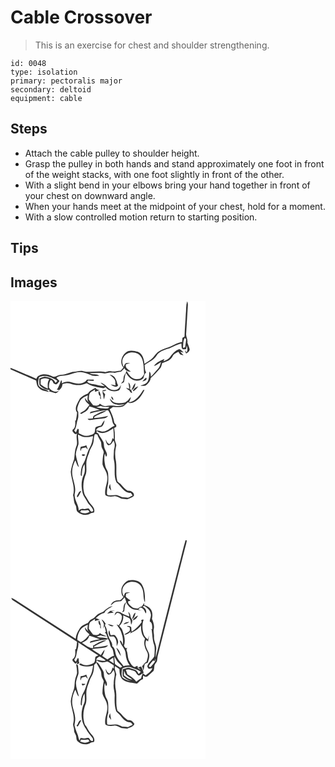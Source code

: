 # Cable Crossover
> This is an exercise for chest and shoulder strengthening.

``` 
id: 0048 
type: isolation 
primary: pectoralis major 
secondary: deltoid 
equipment: cable 
``` 

## Steps

 - Attach the cable pulley to shoulder height.
 - Grasp the pulley in both hands and stand approximately one foot in front of the weight stacks, with one foot slightly in front of the other.
 - With a slight bend in your elbows bring your hand together in front of your chest on downward angle.
 - When your hands meet at the midpoint of your chest, hold for a moment.
 - With a slow controlled motion return to starting position.

## Tips


## Images

<svg width="312" height="275pt" viewBox="0 0 234 275" xmlns="http://www.w3.org/2000/svg"><g fill="#FFF"><path d="M0 0h234v275H0V81.97c10.23 4.54 20.47 9.04 30.76 13.44.55 3.02.88 6.38 3.14 8.7 2.95 3.59 7.94 4.05 12.17 5.05-1.69-3.17-5.74-2.81-8.45-4.57-1.53-1.1-3.69-1.96-4.12-3.99-.55-3.07.05-6.19.7-9.19 5.77-2.63 12.19-1.25 17.48 1.82 1.56.79 3.32 1.37 4.52 2.7-.77.77-1.5 1.6-2.23 2.41-1.98-5.38-7.96-6.68-12.97-7.5-2.21.45-4.3 1.33-6.41 2.1 0 2.69-.24 5.41.26 8.06 3.16 3.32 7.44 5.62 12.1 5.68l-.63 1.94c2.6.54 5.09 1.49 7.7 1.94 2.29-.2 3.43-2.36 4.76-3.92 2.15-1.75 3.38-4.19 3.61-6.96 3.3-1.07 6.81-1.65 10.13-.28 6.14 2.24 13.02 2.08 18.93-.77 5.89 3.97 13.19 4.71 19.99 6.05.68-.3 2.05-.9 2.73-1.2 3.53 4.44 9.5 5.83 14.81 4.1 3.2-.61 2.92-4.6 3.72-7.05-.59.97-1.15 1.95-1.68 2.95-3.5 5.27-11.33 3.82-15.03-.44-2.2-2.46-5.03-4.25-8.21-5.13 1.7 1.52 3.55 2.88 5.32 4.32-4.8.19-9.28-1.75-13.97-2.4-2.34-.52-4.87-.89-6.7-2.59-.65-1.27 1.35-2.08 2.28-1.59 1.75.05 3.49.16 5.24.25-.02-.38-.04-1.14-.06-1.52-2.7-.13-5.4-.25-8.1 0-.38.47-1.14 1.4-1.53 1.86-4.63 4.23-11.88 3.18-17.38 1.28-3.75-1.46-7.77-.6-11.2 1.25-.04-.9-.13-2.69-.18-3.59-.25.13-.76.38-1.01.51-1.12 3.77-2.76 7.39-4.8 10.75.73.1 2.21.28 2.95.37-3.98 4.26-9.6.86-12.45-2.81-.18-3.1.29-6.44 1.88-9.13 2.23-.07 2.78 2.36 3.69 3.91 1.2.49 2.56 1.89 3.88.89 1.28-1.06 2.21-2.46 3.24-3.74-1.25-1.24-2.53-2.46-3.83-3.64 4.64-3.82 10.96-1.86 16.19-4.07 5.27-1.85 11.03-3.96 16.62-2.27 3.62.68 6.84 2.54 10.31 3.66 2.75.56 5.6.26 8.39.2-3.32-2.86-8.08-.81-11.66-3.15 6.06-.05 12.18-1.06 18.16.41 3.92-1.11 7.96-1.69 12.02-.88 2.52-.66 5.1-1.1 7.69-1.36 1.35-1.43 2.7-2.86 4.06-4.29 1.17 3.22 4.48 4 7.51 4.34-2.45-2.68-7.36-4.43-5.75-8.93 1.73-.45 3.46-.89 5.16-1.45-1.75.03-3.57-.32-5.29.13-1.64.89-1.89 3.06-2.85 4.47-1.34-3.65-2.36-7.96-.06-11.48 4.16-8.07 17.81-7.92 21.64.34 3.04 6.12 2.58 13.26 3.19 19.9-1.71 2.76-3.76 5.83-7.44 5.71-6.63 1.29-10.83-4.86-13.72-9.79-.62 2.26-2.11 4.09-3.14 6.15-.51 1.88-.51 3.85-.66 5.78-1.02 1.2-2.03 2.42-2.99 3.68 1.29-.68 2.73-1.19 3.8-2.23.84-3.64.79-7.48 2.42-10.93 2.48 4.28 6.21 8.65 11.46 9.16 3.33.62 6.95-.38 9.36-2.79.85-2.38 1.02-5.19 3.32-6.73-1.76-2.65-1.44-6.02-1.9-9.07 4.94-3.6 11.2-5.8 14.48-11.27 2.8-4.72 8.32-6.45 13.2-8.1 5.71-1.65 10.65-5.22 16.51-6.45.22 2.02-.05 4.18.74 6.09 1.17 1.66 3.28.56 4.92.59.24-1.41.55-2.81.75-4.23.91 2.72 1.35 5.62-.13 8.25-.73-.93-1.47-1.85-2.2-2.77.48 1.38.99 2.75 1.49 4.13 2.02-1.07 4.09-2.47 4.42-4.94-.68-2.82-1.86-5.49-2.82-8.22.79-3.8-2-7.06-1.44-10.82.63-11.35 1.38-22.7 2.05-34.04.18-1.61-.3-3.16-.88-4.63-1.66 5.01-.98 10.39-1.64 15.56-.41 8.92-1.26 17.81-1.51 26.74-.84.51-1.67 1.02-2.51 1.53-.13 1.62-.27 3.24-.4 4.85-3.3.77-6.58 1.69-9.55 3.34-5.96 3.44-13.07 4.35-18.71 8.4-3.79 2.48-5.56 6.97-9.27 9.52-2.49 1.78-5.15 3.29-7.63 5.08-.6-5.43-2.16-12.16-7.83-14.38-3.79-1.2-7.98-1.98-11.89-.87-7.06 3.24-11.01 13.48-5.5 19.77-1.12 1.21-2.25 2.41-3.37 3.61-3.69.25-7.33 1.5-11.05.86-2.47-.45-4.91.17-7.24.92-8.82-2.33-17.95 1.16-26.75-1.21-3.73-1.09-7.4.65-11.11.89-5.2.39-9.68 3.73-15 3.47-3.98-.18-7.4 3.94-11.3 1.73-4.75-2.12-10.33-3.28-15.19-.82-1.94.49-2.78 2.31-3.52 3.97C20.63 89.09 10.55 84.1 0 80.24V0m191.73 66.88c-1.86 2.86-5.28 4.14-8.24 5.54.3-.72.9-2.17 1.21-2.9-4.69 1.93-9.77 4.05-12.59 8.52 3.2-.81 5.67-3.1 8.45-4.73-.63 2.78-1.35 5.73-3.43 7.83-3.04 3.05-5.54 6.59-8.6 9.63-.45-2.08.01-4.65-1.86-6.1-.43 4.18-.07 8.79-2.4 12.49-1.88 2.79-5.3 3.36-8.25 4.38 1.89.44 3.84.24 5.76.12 3.16-2.35 5.97-5.21 6.52-9.29 4.4-3.62 8.1-7.96 11.86-12.22.98-1.77 1.27-3.84 1.9-5.75 4.85-1.37 10.51-3.44 12.64-8.4 1.26-2.76 4.36-3.8 6.84-5.12.62 1.01 1.23 2.04 1.81 3.07 1.36.54 2.73 1.11 4.24 1.04-1.16-1.49-2.62-2.71-3.91-4.07.98.21 2.96.64 3.94.85-1.58-1.48-2.94-3.69-5.2-4.09-4.55 1.58-8.09 5.25-10.69 9.2m-72.88 21.68c3.46 2.43 8.09 5.95 6.87 10.72.15.65.3 1.3.43 1.95-1.95-.47-3.91-.88-5.89-1.16 2.45 1.81 6.82 4.73 8.91.97-1.68-2.16-1.34-5.15-2.91-7.37-1.27-2.97-4.14-5.07-7.41-5.11m39.29 8.07c2.06-.7 6.72-1.68 4.66-4.77-1.83 1.29-3.19 3.1-4.66 4.77m-16.7 1.15c.42 2.55.9 5.09 1.22 7.65-1.33-.5-2.67-.96-4.03-1.38.99 1.44 2.52 2.3 3.94 3.24.78 1.44 1.57 3 3.38 3.24-.32-1.19-.64-2.37-.96-3.54-.43-.3-1.27-.9-1.69-1.21 1.07-2.8.37-5.97-1.86-8m3.69 9c3.58-.98 4.36-5.04 4.86-8.17-2.77 1.85-3.22 5.51-4.86 8.17m1.64 1.5c3.01-.62 4.64-3.6 6.61-5.69-3.09.45-5.62 2.77-6.61 5.69m-53.78 2.76c-3.63 1.36-7.06 3.2-9.78 6.02-2.17 5.05-7.43 11.33-3.32 16.65-.18 3.34-.86 6.62-1.45 9.9l-.79-.36c.15 3.96.66 9.01-3.27 11.4l.08 1.85c1.56 1.39 3.05 4.81 5.48 2.23-1.97 5.29 1.48 10.99-1.14 16.1-1.93 4.8-1.63 10.04-2.46 15.05-1.82 4.88-3.46 9.91-4 15.12.53 9.41 5.62 18.57 2.71 28.07 1.32 3.96.6 8.41 3 12.01 1.45 2.33.42 5.47 2.16 7.66 3.85 3.88 10.44 5.25 15.27 2.45 1.37-.96 3.09-.93 4.66-1.22 1.96-4.54-2.07-8.21-4.79-11.31-2.3-3.06-3.83-6.64-6.08-9.75-3.1-8.16-2.11-17.56 1.28-25.47 1.48-5.74-.54-11.83 1.12-17.56.63-3.05 2.08-5.84 2.95-8.82.92-3.95 4.02-6.97 4.75-11 1.08-3.36.16-7.17 2.04-10.29.92.12 1.84.26 2.76.4.91 3.31 3.16 6 4.45 9.14.61 2.5.06 5.27 1.37 7.59.8 1.9 2.52 3.76 1.65 5.96-1 4.26-1.22 8.66-1.24 13.03 1.16 4.62 4.8 8.23 5.38 13.06 1.99 8.14-3.63 15.75-1.93 23.94 3.04 2.12 6.73 2.08 10.25 1.49 3.35-.67 6.03 1.82 9.02 2.81 2.32.12 4.63.39 6.93.72 2.69-1.1 5.78-1.82 7.89-3.92 1.32-3.73-3.57-6.9-7.01-6.21-3.22-1.95-5.86-4.62-8.18-7.55-1.43-1.88-4.57-2.52-4.75-5.18-1.86-7.3-.32-14.9-1.38-22.28-1.4-6.12-1.39-12.63.19-18.71.75-2.83-1.71-5.26-1.57-8.05.17-4.57-.08-9.13-.83-13.64.85-.46 1.7-.91 2.55-1.37-.03-.62-.08-1.87-.11-2.49-.86-.96-2.14-1.75-2.4-3.09-.83-5.45-3.18-10.51-5.47-15.47 1.34-.95 2.68-1.89 4.03-2.83 4.17.22 8.58.82 12.54-.86 2.04-1.37 3.62-3.31 5.51-4.87 1.57 1.66 3.92 1.08 5.85.56 6.76-2.69 11.02-9.11 13.9-15.49-.4.12-1.21.37-1.62.49-4 6.27-9.05 13.81-17.07 14.67.98-2.06 2.11-4.1 2.31-6.41-2.28 2.39-4.02 5.72-7.46 6.58-4.14 1-8.64 1.31-12.74-.04-2.06-1.09-3.3-3.16-4.86-4.8.43 3.98 3.96 6.7 7.71 7.27 3.26.99 6.59-.1 9.88-.19-6.71 4.22-14.72-.01-21.96 1.94-3.03.95-5.5-1.23-7.84-2.77-1.56 3.27-5.14 2.44-8.04 1.87-1.86-2.22-3.38-4.7-5.09-7.02.26-2.77-.13-5.93 1.85-8.18 1.66-1.53 3.8-2.42 5.61-3.75-.07.66-.23 1.99-.31 2.66 2.06-.34 4.04-1.01 5.82-2.1-2.02.03-4-.61-4.98-2.48-3.39 1.76-7.2 3.21-9.03 6.84m17.49-3.88c.01 1.94 0 3.91.8 5.72.09 1.77.33 3.54.96 5.21.5-2.05.89-4.11 1.35-6.16-.98-1.19-1.94-2.41-2.92-3.6 1.55-.27 3.51-.01 4.36-1.65-1.52.12-3.04.3-4.55.48m-2.83 6.83c.09 1.37-.61 3.11.9 3.96-.16-3.44-.27-7.28-2.58-10.05-.71 2.17-.39 4.77 1.68 6.09m13.36.62c-.31 1.52.88 3.85 2.47 4.12.1-1.52-1.07-3.57-2.47-4.12z"/><path d="M207 56.3c.47-3.97-.14-8.64 2.26-12.01.39.44 1.16 1.33 1.55 1.77-.39 3.14-.76 6.29-1.27 9.42-.64.2-1.91.62-2.54.82zM36.19 94.24c3.32-1.67 6.93-1.83 10.29-.17-2.52 3.2-1.7 7.38-1.72 11.15-3.13-1.27-5.99-3.1-8.61-5.21.03-1.93.04-3.85.04-5.77zM86.48 116.59c1.87-1.48 4.12-2.35 6.28-3.3-.1 2.91-1.43 6.15 1.52 8.47-2.14-1.4-3.59-3.38-4.94-5.45-.28 3.88 2.99 6.04 5.49 8.37-1.83 1.9-3.25 4.15-5.07 6.05-1.99 1.53-4.36 2.47-6.33 4.04.36.18 1.07.54 1.42.72 3.9-2.18 8.7-3.99 9.59-8.98 4.49.62 8.46 2.97 12.82 4.11-3.84.48-7.59 1.45-11.29 2.53l-.76 1.81c7.13-1.93 14.34-3.92 21.79-3.9 3.19 4.08 4.57 9.52 5.58 14.58.38 1.54 1.5 2.72 2.38 3.99-4.66 1.77-7.93 6.23-13.04 6.96-3.13.57-5.97-1.72-9.11-1.04.4-3.57 4.3-3.87 6.94-4.92 1.84-2.11 2.93-4.82 3.1-7.61-1.62 1.94-2.96 4.1-4.12 6.35-2.23.47-4.46 1.04-6.5 2.08-1.24 2.14-.33 5.03-1.76 7.1-2.59 2.26-6.15 2.87-9.45 3.34-3.28-.07-6.11-1.88-9.04-3.13-.48-1.57 1.05-5.4-1.46-5.3-.78 1.37-1.35 2.83-2 4.26l-2.09-2.21c3.11-3.95 2.51-9.15 4.32-13.61 1.09-2.88.51-6.01.56-9-1.74-1.37-1.22-3.86-.81-5.72 1.29-3.82 2.52-8.13 5.98-10.59m13.93 20.92c-1.42.54-1.14 2.35-1.74 3.49a152 152 0 0 0-6.07.43c.99 2.2 3.69 1.2 5.53 1.08 4.96-.93 10.05-.82 15-1.8 1.79-.19 2.88-1.76 4.1-2.87-5.41 1.55-10.99 2.12-16.57 2.68-.08-.3-.24-.91-.33-1.21 4.59-3.26 10.35-4.37 14.84-7.64-5.43.27-10.08 3.42-14.76 5.84z"/><path d="M102.85 127.59c1.79-.55 3.6-1.06 5.4-1.57 3.26 1.48 6.93 1.14 10.42 1.17-.4.43-1.2 1.28-1.6 1.7-4.79.48-9.57-.21-14.22-1.3zM103.78 156c6.09 5.34 14.24.72 19.57-3.4.51 4.36.64 8.76.65 13.14-.37-.33-1.12-1.01-1.5-1.35-.84 2.52-1.22 5.53-3.51 7.22-2.85-.2-3.79-3.42-4.81-5.61.08 2.6.81 5.29 2.89 7.02 3.41.44 4.9-3.11 6.61-5.34 2.22 3.52 1.45 7.5.43 11.27.11 4.04-.98 8.12.02 12.12 2.19 8.68-.96 18.31 3.1 26.54 5.57 4.34 8.94 12.91 17.09 12.61.76 1.05 1.52 2.1 2.27 3.17-1.85.81-3.56 1.93-5.48 2.59-2.36-.07-4.69-.49-7.06-.43-1.95-.88-3.88-1.86-5.94-2.45-3.34-.58-6.7.54-10.04.05-1.38-.01-2.16-.68-2.33-2.01-.13-4.15.38-8.29 1.46-12.28.25-4.09.25-8.2-.09-12.28-.31-3.01-2.6-5.29-3.29-8.17-.97-5.07-1.91-10.28-.52-15.38.45 1.33.9 2.65 1.36 3.98 2.89-3.28-.65-6.69-1.72-9.95-1.09-2.41-.52-5.19-1.41-7.65-1.76-3.73-4.56-6.87-6.26-10.63-.57-.34-1.69-1.01-2.25-1.34l.76-1.44m14.33 67.79c.81 1.3 1.62 2.64 2.77 3.69-.6-2.63-1.08-5.28-1.36-7.96-.8 1.3-1.08 2.8-1.41 4.27zM80.98 160.37c2.65 1.04 5.11 2.83 8.04 2.97 3.4.23 6.78-.44 10.09-1.19-.72 4.75-1.42 9.68-4.02 13.84-3.8 6.41-4.34 14.22-8.47 20.44-1.89 3.58-2.22 7.72-2.34 11.69-.06.93.34 1.64 1.19 2.11.56-4.95.34-10.23 3.39-14.49.38 4.35.96 9-1.06 13.07-3.14 6.57-2.96 14.26-1.32 21.21.88 4.11 3.94 7.21 5.66 10.95 1.9 3.96 6.56 6.39 7.23 10.94-2.87 2.53-3.82-1.12-5.39-2.91-1.95-.21-3.84.43-5.73.77-2.37-.95-4.52.08-6.35 1.6-.06-7.51-6.64-13.92-4.55-21.56 1.69-8.9-4.05-17.07-3.34-25.92.19-4.42 1.78-8.63 3.65-12.58 1.68 2.55 1.81 6.14 4.41 8-1.21-5.09-2.97-10.04-3.68-15.24.24-4.24 2.02-8.11 3.18-12.13.28-3.86-.65-7.7-.59-11.57m3.34 14.65c-.62 1.69-.74 3.49-.21 5.22l1.24-3.39c1.66-.48 3.36-.84 5.05-1.22.68.99 1.48 1.87 2.39 2.64-.51-1.74-1.18-3.43-1.83-5.12-2.1 1.01-4.36 1.48-6.64 1.87m1.27 9.44c-.16 2.13 3.81 1.83 4.14-.16-1.29-.05-3.27-1.08-4.14.16m-3.97 46.05c-.57 1.73-2.88 3.48-1.37 5.19 2.07-2.33 3.34-5.18 4.7-7.94-1.54.38-2.79 1.2-3.33 2.75z"/><path d="M84.96 251.13c2.73.37 5.45-.01 8.16-.32.45.55 1.34 1.66 1.79 2.21-3.37 2.46-7.91 2.18-11.39.09l1.44-1.98z"/></g><g fill="#333"><path d="M210.34 15.95c.66-5.17-.02-10.55 1.64-15.56.58 1.47 1.06 3.02.88 4.63-.67 11.34-1.42 22.69-2.05 34.04-.56 3.76 2.23 7.02 1.44 10.82.96 2.73 2.14 5.4 2.82 8.22-.33 2.47-2.4 3.87-4.42 4.94-.5-1.38-1.01-2.75-1.49-4.13.73.92 1.47 1.84 2.2 2.77 1.48-2.63 1.04-5.53.13-8.25-.2 1.42-.51 2.82-.75 4.23-1.64-.03-3.75 1.07-4.92-.59-.79-1.91-.52-4.07-.74-6.09-5.86 1.23-10.8 4.8-16.51 6.45-4.88 1.65-10.4 3.38-13.2 8.1-3.28 5.47-9.54 7.67-14.48 11.27.46 3.05.14 6.42 1.9 9.07-2.3 1.54-2.47 4.35-3.32 6.73-2.41 2.41-6.03 3.41-9.36 2.79-5.25-.51-8.98-4.88-11.46-9.16-1.63 3.45-1.58 7.29-2.42 10.93-1.07 1.04-2.51 1.55-3.8 2.23.96-1.26 1.97-2.48 2.99-3.68.15-1.93.15-3.9.66-5.78 1.03-2.06 2.52-3.89 3.14-6.15 2.89 4.93 7.09 11.08 13.72 9.79 3.68.12 5.73-2.95 7.44-5.71-.61-6.64-.15-13.78-3.19-19.9-3.83-8.26-17.48-8.41-21.64-.34-2.3 3.52-1.28 7.83.06 11.48.96-1.41 1.21-3.58 2.85-4.47 1.72-.45 3.54-.1 5.29-.13-1.7.56-3.43 1-5.16 1.45-1.61 4.5 3.3 6.25 5.75 8.93-3.03-.34-6.34-1.12-7.51-4.34-1.36 1.43-2.71 2.86-4.06 4.29-2.59.26-5.17.7-7.69 1.36-4.06-.81-8.1-.23-12.02.88-5.98-1.47-12.1-.46-18.16-.41 3.58 2.34 8.34.29 11.66 3.15-2.79.06-5.64.36-8.39-.2-3.47-1.12-6.69-2.98-10.31-3.66-5.59-1.69-11.35.42-16.62 2.27-5.23 2.21-11.55.25-16.19 4.07 1.3 1.18 2.58 2.4 3.83 3.64-1.03 1.28-1.96 2.68-3.24 3.74-1.32 1-2.68-.4-3.88-.89-.91-1.55-1.46-3.98-3.69-3.91-1.59 2.69-2.06 6.03-1.88 9.13 2.85 3.67 8.47 7.07 12.45 2.81-.74-.09-2.22-.27-2.95-.37 2.04-3.36 3.68-6.98 4.8-10.75.25-.13.76-.38 1.01-.51.05.9.14 2.69.18 3.59 3.43-1.85 7.45-2.71 11.2-1.25 5.5 1.9 12.75 2.95 17.38-1.28.39-.46 1.15-1.39 1.53-1.86 2.7-.25 5.4-.13 8.1 0 .02.38.04 1.14.06 1.52-1.75-.09-3.49-.2-5.24-.25-.93-.49-2.93.32-2.28 1.59 1.83 1.7 4.36 2.07 6.7 2.59 4.69.65 9.17 2.59 13.97 2.4-1.77-1.44-3.62-2.8-5.32-4.32 3.18.88 6.01 2.67 8.21 5.13 3.7 4.26 11.53 5.71 15.03.44.53-1 1.09-1.98 1.68-2.95-.8 2.45-.52 6.44-3.72 7.05-5.31 1.73-11.28.34-14.81-4.1-.68.3-2.05.9-2.73 1.2-6.8-1.34-14.1-2.08-19.99-6.05-5.91 2.85-12.79 3.01-18.93.77-3.32-1.37-6.83-.79-10.13.28-.23 2.77-1.46 5.21-3.61 6.96-1.33 1.56-2.47 3.72-4.76 3.92-2.61-.45-5.1-1.4-7.7-1.94l.63-1.94c-4.66-.06-8.94-2.36-12.1-5.68-.5-2.65-.26-5.37-.26-8.06 2.11-.77 4.2-1.65 6.41-2.1 5.01.82 10.99 2.12 12.97 7.5.73-.81 1.46-1.64 2.23-2.41-1.2-1.33-2.96-1.91-4.52-2.7-5.29-3.07-11.71-4.45-17.48-1.82-.65 3-1.25 6.12-.7 9.19.43 2.03 2.59 2.89 4.12 3.99 2.71 1.76 6.76 1.4 8.45 4.57-4.23-1-9.22-1.46-12.17-5.05-2.26-2.32-2.59-5.68-3.14-8.7-10.29-4.4-20.53-8.9-30.76-13.44v-1.73c10.55 3.86 20.63 8.85 31.01 13.11.74-1.66 1.58-3.48 3.52-3.97 4.86-2.46 10.44-1.3 15.19.82 3.9 2.21 7.32-1.91 11.3-1.73 5.32.26 9.8-3.08 15-3.47 3.71-.24 7.38-1.98 11.11-.89 8.8 2.37 17.93-1.12 26.75 1.21 2.33-.75 4.77-1.37 7.24-.92 3.72.64 7.36-.61 11.05-.86 1.12-1.2 2.25-2.4 3.37-3.61-5.51-6.29-1.56-16.53 5.5-19.77 3.91-1.11 8.1-.33 11.89.87 5.67 2.22 7.23 8.95 7.83 14.38 2.48-1.79 5.14-3.3 7.63-5.08 3.71-2.55 5.48-7.04 9.27-9.52 5.64-4.05 12.75-4.96 18.71-8.4 2.97-1.65 6.25-2.57 9.55-3.34.13-1.61.27-3.23.4-4.85.84-.51 1.67-1.02 2.51-1.53.25-8.93 1.1-17.82 1.51-26.74M207 56.3c.63-.2 1.9-.62 2.54-.82.51-3.13.88-6.28 1.27-9.42-.39-.44-1.16-1.33-1.55-1.77-2.4 3.37-1.79 8.04-2.26 12.01M36.19 94.24c0 1.92-.01 3.84-.04 5.77 2.62 2.11 5.48 3.94 8.61 5.21.02-3.77-.8-7.95 1.72-11.15-3.36-1.66-6.97-1.5-10.29.17z"/><path d="M191.73 66.88c2.6-3.95 6.14-7.62 10.69-9.2 2.26.4 3.62 2.61 5.2 4.09-.98-.21-2.96-.64-3.94-.85 1.29 1.36 2.75 2.58 3.91 4.07-1.51.07-2.88-.5-4.24-1.04-.58-1.03-1.19-2.06-1.81-3.07-2.48 1.32-5.58 2.36-6.84 5.12-2.13 4.96-7.79 7.03-12.64 8.4-.63 1.91-.92 3.98-1.9 5.75-3.76 4.26-7.46 8.6-11.86 12.22-.55 4.08-3.36 6.94-6.52 9.29-1.92.12-3.87.32-5.76-.12 2.95-1.02 6.37-1.59 8.25-4.38 2.33-3.7 1.97-8.31 2.4-12.49 1.87 1.45 1.41 4.02 1.86 6.1 3.06-3.04 5.56-6.58 8.6-9.63 2.08-2.1 2.8-5.05 3.43-7.83-2.78 1.63-5.25 3.92-8.45 4.73 2.82-4.47 7.9-6.59 12.59-8.52-.31.73-.91 2.18-1.21 2.9 2.96-1.4 6.38-2.68 8.24-5.54zM118.85 88.56c3.27.04 6.14 2.14 7.41 5.11 1.57 2.22 1.23 5.21 2.91 7.37-2.09 3.76-6.46.84-8.91-.97 1.98.28 3.94.69 5.89 1.16-.13-.65-.28-1.3-.43-1.95 1.22-4.77-3.41-8.29-6.87-10.72z"/><path d="M158.14 96.63c1.47-1.67 2.83-3.48 4.66-4.77 2.06 3.09-2.6 4.07-4.66 4.77zM141.44 97.78c2.23 2.03 2.93 5.2 1.86 8 .42.31 1.26.91 1.69 1.21.32 1.17.64 2.35.96 3.54-1.81-.24-2.6-1.8-3.38-3.24-1.42-.94-2.95-1.8-3.94-3.24 1.36.42 2.7.88 4.03 1.38-.32-2.56-.8-5.1-1.22-7.65z"/><path d="M145.13 106.78c1.64-2.66 2.09-6.32 4.86-8.17-.5 3.13-1.28 7.19-4.86 8.17zM146.77 108.28c.99-2.92 3.52-5.24 6.61-5.69-1.97 2.09-3.6 5.07-6.61 5.69z"/><path d="M92.99 111.04c1.83-3.63 5.64-5.08 9.03-6.84.98 1.87 2.96 2.51 4.98 2.48-1.78 1.09-3.76 1.76-5.82 2.1.08-.67.24-2 .31-2.66-1.81 1.33-3.95 2.22-5.61 3.75-1.98 2.25-1.59 5.41-1.85 8.18 1.71 2.32 3.23 4.8 5.09 7.02 2.9.57 6.48 1.4 8.04-1.87 2.34 1.54 4.81 3.72 7.84 2.77 7.24-1.95 15.25 2.28 21.96-1.94-3.29.09-6.62 1.18-9.88.19-3.75-.57-7.28-3.29-7.71-7.27 1.56 1.64 2.8 3.71 4.86 4.8 4.1 1.35 8.6 1.04 12.74.04 3.44-.86 5.18-4.19 7.46-6.58-.2 2.31-1.33 4.35-2.31 6.41 8.02-.86 13.07-8.4 17.07-14.67.41-.12 1.22-.37 1.62-.49-2.88 6.38-7.14 12.8-13.9 15.49-1.93.52-4.28 1.1-5.85-.56-1.89 1.56-3.47 3.5-5.51 4.87-3.96 1.68-8.37 1.08-12.54.86-1.35.94-2.69 1.88-4.03 2.83 2.29 4.96 4.64 10.02 5.47 15.47.26 1.34 1.54 2.13 2.4 3.09.03.62.08 1.87.11 2.49-.85.46-1.7.91-2.55 1.37.75 4.51 1 9.07.83 13.64-.14 2.79 2.32 5.22 1.57 8.05-1.58 6.08-1.59 12.59-.19 18.71 1.06 7.38-.48 14.98 1.38 22.28.18 2.66 3.32 3.3 4.75 5.18 2.32 2.93 4.96 5.6 8.18 7.55 3.44-.69 8.33 2.48 7.01 6.21-2.11 2.1-5.2 2.82-7.89 3.92-2.3-.33-4.61-.6-6.93-.72-2.99-.99-5.67-3.48-9.02-2.81-3.52.59-7.21.63-10.25-1.49-1.7-8.19 3.92-15.8 1.93-23.94-.58-4.83-4.22-8.44-5.38-13.06.02-4.37.24-8.77 1.24-13.03.87-2.2-.85-4.06-1.65-5.96-1.31-2.32-.76-5.09-1.37-7.59-1.29-3.14-3.54-5.83-4.45-9.14-.92-.14-1.84-.28-2.76-.4-1.88 3.12-.96 6.93-2.04 10.29-.73 4.03-3.83 7.05-4.75 11-.87 2.98-2.32 5.77-2.95 8.82-1.66 5.73.36 11.82-1.12 17.56-3.39 7.91-4.38 17.31-1.28 25.47 2.25 3.11 3.78 6.69 6.08 9.75 2.72 3.1 6.75 6.77 4.79 11.31-1.57.29-3.29.26-4.66 1.22-4.83 2.8-11.42 1.43-15.27-2.45-1.74-2.19-.71-5.33-2.16-7.66-2.4-3.6-1.68-8.05-3-12.01 2.91-9.5-2.18-18.66-2.71-28.07.54-5.21 2.18-10.24 4-15.12.83-5.01.53-10.25 2.46-15.05 2.62-5.11-.83-10.81 1.14-16.1-2.43 2.58-3.92-.84-5.48-2.23l-.08-1.85c3.93-2.39 3.42-7.44 3.27-11.4l.79.36c.59-3.28 1.27-6.56 1.45-9.9-4.11-5.32 1.15-11.6 3.32-16.65 2.72-2.82 6.15-4.66 9.78-6.02m-6.51 5.55c-3.46 2.46-4.69 6.77-5.98 10.59-.41 1.86-.93 4.35.81 5.72-.05 2.99.53 6.12-.56 9-1.81 4.46-1.21 9.66-4.32 13.61l2.09 2.21c.65-1.43 1.22-2.89 2-4.26 2.51-.1.98 3.73 1.46 5.3 2.93 1.25 5.76 3.06 9.04 3.13 3.3-.47 6.86-1.08 9.45-3.34 1.43-2.07.52-4.96 1.76-7.1 2.04-1.04 4.27-1.61 6.5-2.08 1.16-2.25 2.5-4.41 4.12-6.35-.17 2.79-1.26 5.5-3.1 7.61-2.64 1.05-6.54 1.35-6.94 4.92 3.14-.68 5.98 1.61 9.11 1.04 5.11-.73 8.38-5.19 13.04-6.96-.88-1.27-2-2.45-2.38-3.99-1.01-5.06-2.39-10.5-5.58-14.58-7.45-.02-14.66 1.97-21.79 3.9l.76-1.81c3.7-1.08 7.45-2.05 11.29-2.53-4.36-1.14-8.33-3.49-12.82-4.11-.89 4.99-5.69 6.8-9.59 8.98-.35-.18-1.06-.54-1.42-.72 1.97-1.57 4.34-2.51 6.33-4.04 1.82-1.9 3.24-4.15 5.07-6.05-2.5-2.33-5.77-4.49-5.49-8.37 1.35 2.07 2.8 4.05 4.94 5.45-2.95-2.32-1.62-5.56-1.52-8.47-2.16.95-4.41 1.82-6.28 3.3m16.37 11c4.65 1.09 9.43 1.78 14.22 1.3.4-.42 1.2-1.27 1.6-1.7-3.49-.03-7.16.31-10.42-1.17-1.8.51-3.61 1.02-5.4 1.57m.93 28.41l-.76 1.44c.56.33 1.68 1 2.25 1.34 1.7 3.76 4.5 6.9 6.26 10.63.89 2.46.32 5.24 1.41 7.65 1.07 3.26 4.61 6.67 1.72 9.95-.46-1.33-.91-2.65-1.36-3.98-1.39 5.1-.45 10.31.52 15.38.69 2.88 2.98 5.16 3.29 8.17.34 4.08.34 8.19.09 12.28a41.998 41.998 0 0 0-1.46 12.28c.17 1.33.95 2 2.33 2.01 3.34.49 6.7-.63 10.04-.05 2.06.59 3.99 1.57 5.94 2.45 2.37-.06 4.7.36 7.06.43 1.92-.66 3.63-1.78 5.48-2.59-.75-1.07-1.51-2.12-2.27-3.17-8.15.3-11.52-8.27-17.09-12.61-4.06-8.23-.91-17.86-3.1-26.54-1-4 .09-8.08-.02-12.12 1.02-3.77 1.79-7.75-.43-11.27-1.71 2.23-3.2 5.78-6.61 5.34-2.08-1.73-2.81-4.42-2.89-7.02 1.02 2.19 1.96 5.41 4.81 5.61 2.29-1.69 2.67-4.7 3.51-7.22.38.34 1.13 1.02 1.5 1.35-.01-4.38-.14-8.78-.65-13.14-5.33 4.12-13.48 8.74-19.57 3.4m-22.8 4.37c-.06 3.87.87 7.71.59 11.57-1.16 4.02-2.94 7.89-3.18 12.13.71 5.2 2.47 10.15 3.68 15.24-2.6-1.86-2.73-5.45-4.41-8-1.87 3.95-3.46 8.16-3.65 12.58-.71 8.85 5.03 17.02 3.34 25.92-2.09 7.64 4.49 14.05 4.55 21.56 1.83-1.52 3.98-2.55 6.35-1.6 1.89-.34 3.78-.98 5.73-.77 1.57 1.79 2.52 5.44 5.39 2.91-.67-4.55-5.33-6.98-7.23-10.94-1.72-3.74-4.78-6.84-5.66-10.95-1.64-6.95-1.82-14.64 1.32-21.21 2.02-4.07 1.44-8.72 1.06-13.07-3.05 4.26-2.83 9.54-3.39 14.49-.85-.47-1.25-1.18-1.19-2.11.12-3.97.45-8.11 2.34-11.69 4.13-6.22 4.67-14.03 8.47-20.44 2.6-4.16 3.3-9.09 4.02-13.84-3.31.75-6.69 1.42-10.09 1.19-2.93-.14-5.39-1.93-8.04-2.97m3.98 90.76l-1.44 1.98c3.48 2.09 8.02 2.37 11.39-.09-.45-.55-1.34-1.66-1.79-2.21-2.71.31-5.43.69-8.16.32z"/><path d="M110.48 107.16c1.51-.18 3.03-.36 4.55-.48-.85 1.64-2.81 1.38-4.36 1.65.98 1.19 1.94 2.41 2.92 3.6-.46 2.05-.85 4.11-1.35 6.16-.63-1.67-.87-3.44-.96-5.21-.8-1.81-.79-3.78-.8-5.72zM107.65 113.99c-2.07-1.32-2.39-3.92-1.68-6.09 2.31 2.77 2.42 6.61 2.58 10.05-1.51-.85-.81-2.59-.9-3.96zM121.01 114.61c1.4.55 2.57 2.6 2.47 4.12-1.59-.27-2.78-2.6-2.47-4.12zM100.41 137.51c4.68-2.42 9.33-5.57 14.76-5.84-4.49 3.27-10.25 4.38-14.84 7.64.09.3.25.91.33 1.21 5.58-.56 11.16-1.13 16.57-2.68-1.22 1.11-2.31 2.68-4.1 2.87-4.95.98-10.04.87-15 1.8-1.84.12-4.54 1.12-5.53-1.08a152 152 0 0 1 6.07-.43c.6-1.14.32-2.95 1.74-3.49zM84.32 175.02c2.28-.39 4.54-.86 6.64-1.87.65 1.69 1.32 3.38 1.83 5.12-.91-.77-1.71-1.65-2.39-2.64-1.69.38-3.39.74-5.05 1.22l-1.24 3.39c-.53-1.73-.41-3.53.21-5.22zM85.59 184.46c.87-1.24 2.85-.21 4.14-.16-.33 1.99-4.3 2.29-4.14.16zM118.11 223.79c.33-1.47.61-2.97 1.41-4.27.28 2.68.76 5.33 1.36 7.96-1.15-1.05-1.96-2.39-2.77-3.69zM81.62 230.51c.54-1.55 1.79-2.37 3.33-2.75-1.36 2.76-2.63 5.61-4.7 7.94-1.51-1.71.8-3.46 1.37-5.19z"/></g></svg>
<svg width="312" height="275pt" viewBox="0 0 234 275" xmlns="http://www.w3.org/2000/svg"><g fill="#FFF"><path d="M0 0h234v275H0V0m201.88 43.15c-9.14 36.45-18.6 72.82-27.57 109.31-.18-3.13.17-6.24.52-9.34.66-5.29-2.87-10.03-2.6-15.29.24-3.3-1.1-6.55-.23-9.83.83-4.09-.73-8.1-2.23-11.83.9-4.08.83-8.86-2-12.2-1.75-2.38-4.72-3.27-7.3-4.42 0-.66.01-1.97.01-2.62-.94 1.48-1.9 2.95-2.91 4.38-1.74.48-3.31 1.38-4.71 2.51-3.06-.14-6.33-.61-8.47-3.04-1.32-1.56-3.93-3.3-3.19-5.57.74-.26 2.2-.76 2.93-1.01-1.61-1.22-3.33-2.28-4.86-3.6-1.75-1.07-.56-3.18-.46-4.71 1.63-.41 3.27-.81 4.86-1.37-1.89.07-4-.61-5.75.37-1.23 1.09-1.41 2.87-2.06 4.28-1.96-3.75-2.54-8.57.08-12.17 4.66-7.76 18.33-6.93 21.59 1.68 3.11 5.48 1 12.43 3.84 17.88.12-7.66.07-15.99-4.37-22.59-3.89-4.29-10.58-4.91-15.97-3.83-3.71 1.95-6.79 5.57-7.82 9.68-.27 3.42-.61 7.64 2.43 10.01-1.66 1.65-3.05 4.26-5.76 3.92-4.17-.02-8.49 2.09-9.66 6.35 1.45-1.22 2.79-2.6 4.36-3.68 2.55-1.2 5.45-1.26 8.21-1.54 1.37-1.53 2.79-3.01 4.21-4.5.77 1.89 1.44 3.83 2.01 5.79-3.48 1.85-3.46 6.04-3.54 9.46-.38.67-1.12 2.01-1.49 2.68 1-.6 2.73-.8 2.6-2.34.43-3.29.35-6.76 2.33-9.61 1.82 3.8 4.94 7.09 8.93 8.59 3.1.6 6.3.61 9.33 1.59-1.25-.61-2.51-1.2-3.76-1.81 1.23-.94 2.54-2.99 4.19-1.49 2.8 1.16 3.28 4.32 4.77 6.6 1.63-3.11-.53-7.13-3.83-8.04.57-.4 1.16-.8 1.75-1.19 3.64 2.11 7.32 5 7.99 9.45 1.08 3.13-1.41 6.2-1.13 9.22 3.42 1.9 2.93 6.21 2.9 9.52-.49-.16-1.47-.47-1.96-.63.33.25.99.74 1.33.99.94 6.26.78 12.76 3.12 18.74.88 4.3.35 8.8.04 13.15-2.26 4.02-6.36 6.78-8.17 11.05-.78 1.55.66 2.8 1.44 3.96l4.41-.68c-1.29 3.96-5.09 6.07-8.12 8.57-1.15-.74-2.28-1.51-3.38-2.31-.94 1.85-1.6 3.83-2.11 5.84-2.03 1.15-3.89 2.56-5.68 4.05-2.59-4.1-6.9-6.27-10.77-8.9-.55-1.82-1.19-3.63-1.83-5.42 2.02-.45 4.1-.64 6.06.18 2.1.84 4.93.92 6.13 3.15.86 1.44 1.78 3.02 3.48 3.59 2.19-.44 3.59-2.56 5.75-3.19-.64-2.65-1.74-5.15-3.02-7.54-1.24.38-2.47.79-3.67 1.27.78.6 2.36 1.81 3.14 2.41-1.1-.45-2.16-.98-3.18-1.59-.7-.82-.09-2.1-.95-2.86-.78.37-2.34 1.1-3.12 1.46-3.74-1.43-5.31-5.41-7.17-8.64-1.42-3.92-.99-8.29-2.75-12.14l1.17-2.88c-1.91 2.65-2.93-.47-4.1-1.87 2.33-6.58.15-13.34-2.22-19.53-.85-1.59-2.2-2.84-3.36-4.2 3.43-3.19 5.35-8.21 4.63-12.88 2.39 1.22 5.08 1.92 7.26 3.52 2.26 1.91 1.72 5.13 2.34 7.73.99-2.05 2.06-4.6.71-6.73-1-1.6-1.75-3.35-1.8-5.27-.57-1.3-1.37-2.49-2.44-3.43.32 1.33.72 2.64 1.16 3.94.17.57.15 1.13-.07 1.69-3-1.75-6.63-2.23-9.37-4.45-1.51-1.22-3.6-1.22-5.45-1.24-1.87.61-2.24 2.79-2.7 4.43 1-.99 1.96-2.03 2.92-3.07 2.56.1 5.13 1.21 5.89 3.87.31 4.04-1.57 7.78-3.77 11.03-.63-.28-1.88-.86-2.51-1.15 2.11 3.66 5.23 6.8 5.99 11.11 1.64 4.22 1.9 8.71 1.38 13.18-.96-1.63-1.25-4.97-3.64-4.94 1.05 5.93 7.01 9.73 7.1 15.93.22 5.02 1.94 9.76 4.85 13.84-2.49 0-4.98.19-7.37.91-2.47-3.92-6.25-6.92-8.16-11.21-2.33-4.1-1.15-9.75-5.53-12.63.86-4.34-2.84-7.19-3.96-11.03-2.04-4.4-1.88-9.51-4.49-13.68-.32-.86-.08-1.6.71-2.23-1.28-2.06-2.72-4.2-4.99-5.25.9 2.32 3.16 4.24 2.8 6.91-.4 1.39-.62 2.81-.91 4.22l1.52-3.36c.62 2.29 1.22 4.58 1.83 6.87-.42.46-.83.94-1.24 1.42 2.62 1.25 2.32 4.9 3.77 7.1-4.29-1.78-9.25-.65-13.65-2.41 1.59-.58 3.22-1.07 4.85-1.57 2.27 1.05 4.8 1.1 7.26 1.15-2.75-1.38-5.96-1.78-8.31-3.96-1.57 3.28-5.14 2.45-8.06 1.87-1.84-2.22-3.37-4.69-5.07-7.01.25-2.77-.13-5.94 1.85-8.18 1.68-1.52 3.8-2.43 5.61-3.77-.08.68-.24 2.02-.33 2.69 2.03-.34 3.97-1.04 5.79-1.98-1.59-.4-3.17-.8-4.68-1.44 2.85-3.09 6.34-5.34 10.43-6.39 1.82-4.31 6.6-5.47 9.93-8.21-4.38.84-8 3.71-11.2 6.65-2.4 1.41-5.29 1.9-7.43 3.77-2.12 1.8-3.75 4.26-6.4 5.36-2.24.81-3.39 2.9-4.82 4.63-3.97 1.54-8.42 3.44-10.32 7.56-2.15 3.47-4.02 7.21-4.22 11.38-22.68-14.4-45.15-29.13-67.77-43.63-3.08-1.92-5.96-4.29-9.45-5.48.2 1.27.81 2.38 1.99 2.98 25.61 16.53 51.27 32.98 76.81 49.63-.13 3.01-.59 5.98-1.16 8.93-.27.06-.8.18-1.07.23.26 4.11.78 9.4-3.25 11.89.03.47.1 1.4.13 1.87 1.16 1.2 2.31 2.4 3.48 3.59.53-.48 1.57-1.44 2.09-1.93l-.66 2.59c1.14-.45 2.29-.9 3.41-1.41-1.47-1.85 0-4.74-1.89-6.3-1.04 1.43-1.69 3.07-2.46 4.65-.66-.73-1.32-1.47-1.98-2.21 1.09-2.02 2.43-4.03 2.61-6.39.47-4.97 3.2-9.57 2.2-14.67 7.95 5.26 15.99 10.39 24.02 15.53-1.23.89-3.74 1.03-3.62 3.05-.53 2.09.1 5.14-2.23 6.3-4.62 2.7-10.75 3.57-15.32.25-.66.43-1.33.88-1.99 1.33 5.08 3.4 11.36 2.68 16.96 1.23-.72 4.74-1.41 9.66-4 13.81-3.81 6.42-4.35 14.26-8.5 20.5-1.86 3.54-2.2 7.63-2.32 11.55-.08.98.31 1.73 1.18 2.26.57-4.98.38-10.25 3.38-14.58.24 3.92 1.02 8.04-.53 11.8-4.56 9.69-4.16 22.11 2.36 30.84 1.87 4.37 5.5 7.5 8.14 11.36l.2 2.64c-2.78 1.53-3.56-1.77-5.07-3.34-1.94-.19-3.83.44-5.71.81-1.32-.27-2.64-.68-4-.56l-.46.42c-.18.65-.54 1.95-.73 2.6-1.7-2.28-1.52-5.3-2.68-7.81-1.47-3.38-2.71-6.87-3.54-10.47.19-3.28 1.28-6.53.68-9.83-.45-6.54-3.82-12.57-3.52-19.19-.01-4.79 1.65-9.38 3.68-13.64 1.68 2.55 1.8 6.15 4.42 8.01-1.28-6.64-5.04-13.33-2.82-20.16.6-2.48 1.75-4.8 2.32-7.29.25-3.35-.42-6.69-.63-10.02-.74-.4-1.47-.8-2.19-1.2.57 3.41 1.05 6.86 1.13 10.32-.44 2.78-1.86 5.31-2.29 8.1-1.07 4.44-.22 9.23-2.2 13.45-1.47 3.99-2.58 8.17-3.06 12.4.31 8.78 5.14 17.18 3.1 26.06-1.2 3.08 1.14 5.94.83 9.04-.09 2.1 1.31 3.8 2.06 5.66 1.05 2.22.26 5.04 1.87 7.04 4.07 4.14 11.17 5.34 16.09 2.03 1.21-.52 2.57-.53 3.85-.8 1.8-4.01-1.34-7.5-3.86-10.27-3.03-2.97-4.07-7.3-6.96-10.37-3.02-8.36-2.28-17.84 1.25-25.92 1.44-5.76-.56-11.87 1.13-17.61.71-3.36 2.35-6.4 3.24-9.71.95-3.2 3.35-5.75 4.16-9.01.97-3.11 1.1-6.39 1.23-9.62.89-.85 1.78-1.69 2.67-2.54 1.63 3.07 3.43 6.06 5.05 9.14 1.32 2.3.63 5.09 1.38 7.55.7 1.85 1.83 3.5 2.47 5.38-.88 4.93-1.65 9.91-1.51 14.94 1.19 4.59 4.79 8.21 5.38 13.01 2.01 8.16-3.67 15.77-1.91 23.96 3.03 2.14 6.71 2.07 10.22 1.5 3.33-.67 6 1.78 8.97 2.78 2.35.15 4.68.43 7.01.74 3.16-1.34 7.38-2.01 8.65-5.69-1.85-2.6-4.19-5.1-7.73-4.43-5.06-2.75-7.8-8.05-12.56-11.17-2.43-7.71-.72-15.86-1.78-23.72-1.55-6.55-1.26-13.44.36-19.94-.53-3.39-2.68-6.45-1.6-10.03 1.81 1.16 3.61 2.33 5.37 3.58-.01 4.69.58 10.12 4.7 13.1 4.72 3.42 10.89 2.97 16.32 4.39 2.32-1.96 4.08-4.73 7.21-5.51v-4.15c1.71.96 3.85 2.06 5.63.55 2.38-2.04 4.73-4.13 7.04-6.25.86-2.09.73-4.42 1.08-6.63.58-1.93 2.24-3.28 3.04-5.11.33-1.97.4-3.97.78-5.93 10.9-43.24 21.91-86.46 32.85-129.7.73-3.08 1.84-6.08 2.11-9.26l-1.5-.24c-3.06 10.36-5.3 20.96-8.15 31.38m-82.19 53.46c-1.29 1.1-2.58 2.2-3.82 3.35 2.63-.65 5.3-1.09 8.02-1.2-.7-.4-2.08-1.22-2.78-1.63 1.08-.2 3.23-.59 4.31-.79-1.92.01-3.82.15-5.73.27m26.11 10.07c2.92-1.58 3.77-5.04 4.22-8.06-2.85 1.65-3.15 5.29-4.22 8.06m.78 1.31c2.99-.15 5.31-3.11 6.46-5.71-2.69 1.18-5.13 3-6.46 5.71m10.96 1.86c-3.3 4.55-7.3 8.5-11.95 11.66-.74-1.67-.46-3.53-.72-5.3-1.37-1.4-3.46-1.72-5.27-1.08.85.33 2.55.97 3.39 1.29.23 1.45.56 2.99-.2 4.35-1.77 1.95-4.69 2.33-6.28 4.5 3.17-.22 5.99-1.89 8.14-4.17-.25.64-.74 1.92-.98 2.56 4.92-2.29 9.8-5.04 12.99-9.58-.2 5.63.51 11.69 4.72 15.86-1.91 5.27-.4 10.68 2.23 15.39 2.53 3.84.8 8.33-.37 12.29-1.66.95-3.15 2.15-3.89 3.96-.37.31-1.11.91-1.48 1.21.58 1.81 1.12 3.62 1.72 5.43.59-2.61.92-5.28 1.48-7.9 1.25-.56 2.5-1.12 3.75-1.67 1.1-3.94 2.92-8.32.85-12.27-2.12-4.57-5.33-9.62-2.73-14.73.54.4 1.62 1.19 2.16 1.59.34-2.45.9-4.85 1.31-7.29-.6 1.65-1.12 3.32-1.65 5-1.86-1.8-4-3.54-4.85-6.09-1.73-5.72-2.35-11.93-.14-17.61-2.02-.46-3.83.48-2.23 2.6m-49.9 4.15c-.02 1.41-.42 3.01.87 4.01-.08-3.47-.21-7.34-2.56-10.12-.64 2.18-.4 4.79 1.69 6.11m28.02-1.21c2.39-.56 5.08-.87 6.79-2.84-2.45.19-5.4.49-6.79 2.84m-18.98-.29c1.83 1.55 4.75 3.52 7.14 2.11-2.22-1.16-4.66-1.83-7.14-2.11m2.25 14.73c1.63.1 3.27.15 4.9.06 3.69 2.85 3.65 7.68 3.57 11.9.64-1.7 1.5-3.34 1.78-5.14-.09-2.95-1.73-5.57-3.54-7.78-1.28-1.77-3.58-.38-5.33-.46-.92-1.92-1.27-4.04-1.8-6.08-1.72 2.36-.39 5.08.42 7.5m8.01 13.54c1.39 3.59 3.22 7.02 5.49 10.14-.55-3.91-2.08-7.86-5.49-10.14m-42.7 34.11c-.35 1.78-.63 3.61-.18 5.4.33-.85 1-2.56 1.33-3.41 1.65-.45 3.29-.91 4.96-1.28.78.93 1.52 1.93 2.46 2.73-.53-1.77-1.21-3.49-1.88-5.2a15.316 15.316 0 0 1-6.69 1.76m1.17 8.99c.2.57.59 1.69.79 2.25 1.43-.27 2.86-.67 3.86-1.81-1.55-.2-3.1-.33-4.65-.44m-4.67 48.65c-.36.45-1.09 1.35-1.45 1.8.32.29.94.87 1.26 1.16 1.84-2.37 3.13-5.07 4.39-7.77-2.52.38-3.36 2.75-4.2 4.81z"/><path d="M89.24 114.88a74.05 74.05 0 0 1 3.52-1.58c-.13 3.09-1.56 6.57 1.9 8.9-2.2-1.63-3.92-3.7-5.32-5.99-.32 3.9 2.94 6.12 5.47 8.47-2.95 3.76-5.93 7.62-10.6 9.33-1.34-.88-2.68-1.76-4.03-2.61.08-6.4 2.87-13.71 9.06-16.52z"/><path d="M94.38 126.34c4.49 1.02 8.63 3.11 13.08 4.29-3.91.4-7.71 1.42-11.47 2.51-.21.45-.62 1.36-.83 1.81 4.61-1.24 9.26-2.4 13.96-3.29 2.63-.29 5.36-.05 7.8-1.31 2.89 3.22 1.65 8.1 4.76 11.12 1.94 2.54 1.52 6.06 2.67 8.97-3.16.48-5.35 2.99-8.03 4.49-2.07-1.46-4.19-2.87-6.25-4.35 1.31-2.36 2.73-4.78 2.78-7.56-1.68 2.06-3.07 4.34-4.46 6.6-3.59-2.3-7.27-4.48-10.68-7.05 5.09-.98 10.32-.85 15.41-1.85 1.79-.19 2.89-1.75 4.13-2.87-5.49 1.53-11.14 2.14-16.78 2.68-.03-.31-.08-.92-.1-1.23 4.63-3.13 10.11-4.56 14.85-7.43-5.72-.02-10.69 3.37-15.39 6.23l-.64-.82c0 1.33.01 2.67.02 4-5.37.26-9.21-3.75-13.5-6.27 3.71-1.93 8.12-3.94 8.67-8.67zM102.8 155.48c.33-2.25 2.34-3.18 4.05-4.24 2.61 1.37 5.1 2.95 7.46 4.73-3.88 1.9-7.59-.87-11.51-.49zM124.52 151.36c1.63 2.15 2.61 4.72 4.33 6.79 1.68 1.83 3.62 3.42 5.26 5.3-.81.44-1.61.88-2.41 1.32-2.07-1.43-4.34-2.6-6.22-4.29-.65-2.99-.76-6.07-.96-9.12zM118.32 156.12c1.67-1.17 3.34-2.36 5.02-3.53.24 2.36.42 4.73.58 7.1-1.86-1.2-3.72-2.4-5.6-3.57zM172.75 156.88c.28-.71.84-2.13 1.11-2.83.45 4.05-3.14 6.65-5.36 9.5-.54 1.15-3.38.06-2.26-1.18 1.37-2.36 3.34-4.26 5.08-6.32l1.43.83zM103.4 155.88c3.61 3.22 8.46 2.84 12.72 1.41 2.83 1.08 5.16 3.15 7.77 4.66.02.95.07 2.85.09 3.8-.38-.35-1.16-1.05-1.55-1.4-.75 2.6-1.18 5.64-3.54 7.35-2.79-.56-3.69-3.52-4.8-5.75.18 2.61.89 5.32 2.97 7.08 3.43.45 4.92-3.11 6.62-5.35 3.31 5.13-.35 10.76.21 16.28-.97 5.08 1.46 9.93 1.11 15-.21 6.11-.23 12.35 1.83 18.18 2.02 2.3 4.51 4.18 6.35 6.65 2.45 3.22 5.76 6.1 9.97 6.45 1.87-.04 2.55 1.84 3.48 3.1-1.88.84-3.62 2.01-5.58 2.65-2.35-.09-4.67-.51-7.02-.45-2.58-1.08-5.1-2.74-8-2.61-3.32.14-6.67.6-9.97-.12-.55-4.62-.32-9.43 1.26-13.84-.06-4.14.23-8.29-.22-12.42-.31-2.97-2.55-5.24-3.26-8.08-1-5.1-1.88-10.35-.57-15.49.46 1.35.92 2.7 1.39 4.05 2.88-3.26-.61-6.67-1.69-9.9-1.32-2.83-.29-6.27-2.05-8.94-1.37-2.32-2.79-4.61-4.26-6.86-.92-1.24-1.82-2.95-3.67-2.79l.41-2.66m14.67 67.86c.83 1.32 1.64 2.67 2.78 3.75-.56-2.65-1.04-5.32-1.31-8.02-.7 1.35-1.1 2.81-1.47 4.27zM134.06 165.99c2.87-1.95 6.28-2.32 9.66-1.85 4.17 1.93 8.85 2.68 12.63 5.49-.76.98-1.64 1.87-2.61 2.66-.99-2.21-2.35-4.73-4.93-5.28-2.39-.42-4.53-1.59-6.85-2.21-2.48.13-4.73 1.4-7.17 1.79-.18 2.8-.55 5.67.03 8.45 2.8 2.8 6.36 4.82 10.2 5.78-4.03-.29-7.59-2.11-10.83-4.4-1.44-3.32-.88-7.02-.13-10.43z"/><path d="M136.32 168.63c.65 1.41 1.21 2.86 1.75 4.32 2.45 2.42 5.61 3.88 8.19 6.14-4-.12-7.09-2.89-10.15-5.1.06-1.79.11-3.58.21-5.36zM84.96 251.12c2.72.42 5.43.02 8.14-.28.45.54 1.36 1.63 1.81 2.18-3.4 2.43-7.86 2.18-11.37.12.47-.68.95-1.35 1.42-2.02z"/></g><g fill="#333"><path d="M201.88 43.15c2.85-10.42 5.09-21.02 8.15-31.38l1.5.24c-.27 3.18-1.38 6.18-2.11 9.26-10.94 43.24-21.95 86.46-32.85 129.7-.38 1.96-.45 3.96-.78 5.93-.8 1.83-2.46 3.18-3.04 5.11-.35 2.21-.22 4.54-1.08 6.63-2.31 2.12-4.66 4.21-7.04 6.25-1.78 1.51-3.92.41-5.63-.55v4.15c-3.13.78-4.89 3.55-7.21 5.51-5.43-1.42-11.6-.97-16.32-4.39-4.12-2.98-4.71-8.41-4.7-13.1-1.76-1.25-3.56-2.42-5.37-3.58-1.08 3.58 1.07 6.64 1.6 10.03-1.62 6.5-1.91 13.39-.36 19.94 1.06 7.86-.65 16.01 1.78 23.72 4.76 3.12 7.5 8.42 12.56 11.17 3.54-.67 5.88 1.83 7.73 4.43-1.27 3.68-5.49 4.35-8.65 5.69-2.33-.31-4.66-.59-7.01-.74-2.97-1-5.64-3.45-8.97-2.78-3.51.57-7.19.64-10.22-1.5-1.76-8.19 3.92-15.8 1.91-23.96-.59-4.8-4.19-8.42-5.38-13.01-.14-5.03.63-10.01 1.51-14.94-.64-1.88-1.77-3.53-2.47-5.38-.75-2.46-.06-5.25-1.38-7.55-1.62-3.08-3.42-6.07-5.05-9.14-.89.85-1.78 1.69-2.67 2.54-.13 3.23-.26 6.51-1.23 9.62-.81 3.26-3.21 5.81-4.16 9.01-.89 3.31-2.53 6.35-3.24 9.71-1.69 5.74.31 11.85-1.13 17.61-3.53 8.08-4.27 17.56-1.25 25.92 2.89 3.07 3.93 7.4 6.96 10.37 2.52 2.77 5.66 6.26 3.86 10.27-1.28.27-2.64.28-3.85.8-4.92 3.31-12.02 2.11-16.09-2.03-1.61-2-.82-4.82-1.87-7.04-.75-1.86-2.15-3.56-2.06-5.66.31-3.1-2.03-5.96-.83-9.04 2.04-8.88-2.79-17.28-3.1-26.06.48-4.23 1.59-8.41 3.06-12.4 1.98-4.22 1.13-9.01 2.2-13.45.43-2.79 1.85-5.32 2.29-8.1-.08-3.46-.56-6.91-1.13-10.32.72.4 1.45.8 2.19 1.2.21 3.33.88 6.67.63 10.02-.57 2.49-1.72 4.81-2.32 7.29-2.22 6.83 1.54 13.52 2.82 20.16-2.62-1.86-2.74-5.46-4.42-8.01-2.03 4.26-3.69 8.85-3.68 13.64-.3 6.62 3.07 12.65 3.52 19.19.6 3.3-.49 6.55-.68 9.83.83 3.6 2.07 7.09 3.54 10.47 1.16 2.51.98 5.53 2.68 7.81.19-.65.55-1.95.73-2.6l.46-.42c1.36-.12 2.68.29 4 .56 1.88-.37 3.77-1 5.71-.81 1.51 1.57 2.29 4.87 5.07 3.34l-.2-2.64c-2.64-3.86-6.27-6.99-8.14-11.36-6.52-8.73-6.92-21.15-2.36-30.84 1.55-3.76.77-7.88.53-11.8-3 4.33-2.81 9.6-3.38 14.58-.87-.53-1.26-1.28-1.18-2.26.12-3.92.46-8.01 2.32-11.55 4.15-6.24 4.69-14.08 8.5-20.5 2.59-4.15 3.28-9.07 4-13.81-5.6 1.45-11.88 2.17-16.96-1.23.66-.45 1.33-.9 1.99-1.33 4.57 3.32 10.7 2.45 15.32-.25 2.33-1.16 1.7-4.21 2.23-6.3-.12-2.02 2.39-2.16 3.62-3.05-8.03-5.14-16.07-10.27-24.02-15.53 1 5.1-1.73 9.7-2.2 14.67-.18 2.36-1.52 4.37-2.61 6.39.66.74 1.32 1.48 1.98 2.21.77-1.58 1.42-3.22 2.46-4.65 1.89 1.56.42 4.45 1.89 6.3-1.12.51-2.27.96-3.41 1.41l.66-2.59c-.52.49-1.56 1.45-2.09 1.93-1.17-1.19-2.32-2.39-3.48-3.59-.03-.47-.1-1.4-.13-1.87 4.03-2.49 3.51-7.78 3.25-11.89.27-.05.8-.17 1.07-.23.57-2.95 1.03-5.92 1.16-8.93-25.54-16.65-51.2-33.1-76.81-49.63-1.18-.6-1.79-1.71-1.99-2.98 3.49 1.19 6.37 3.56 9.45 5.48 22.62 14.5 45.09 29.23 67.77 43.63.2-4.17 2.07-7.91 4.22-11.38 1.9-4.12 6.35-6.02 10.32-7.56 1.43-1.73 2.58-3.82 4.82-4.63 2.65-1.1 4.28-3.56 6.4-5.36 2.14-1.87 5.03-2.36 7.43-3.77 3.2-2.94 6.82-5.81 11.2-6.65-3.33 2.74-8.11 3.9-9.93 8.21-4.09 1.05-7.58 3.3-10.43 6.39 1.51.64 3.09 1.04 4.68 1.44-1.82.94-3.76 1.64-5.79 1.98.09-.67.25-2.01.33-2.69-1.81 1.34-3.93 2.25-5.61 3.77-1.98 2.24-1.6 5.41-1.85 8.18 1.7 2.32 3.23 4.79 5.07 7.01 2.92.58 6.49 1.41 8.06-1.87 2.35 2.18 5.56 2.58 8.31 3.96-2.46-.05-4.99-.1-7.26-1.15-1.63.5-3.26.99-4.85 1.57 4.4 1.76 9.36.63 13.65 2.41-1.45-2.2-1.15-5.85-3.77-7.1.41-.48.82-.96 1.24-1.42-.61-2.29-1.21-4.58-1.83-6.87l-1.52 3.36c.29-1.41.51-2.83.91-4.22.36-2.67-1.9-4.59-2.8-6.91 2.27 1.05 3.71 3.19 4.99 5.25-.79.63-1.03 1.37-.71 2.23 2.61 4.17 2.45 9.28 4.49 13.68 1.12 3.84 4.82 6.69 3.96 11.03 4.38 2.88 3.2 8.53 5.53 12.63 1.91 4.29 5.69 7.29 8.16 11.21 2.39-.72 4.88-.91 7.37-.91-2.91-4.08-4.63-8.82-4.85-13.84-.09-6.2-6.05-10-7.1-15.93 2.39-.03 2.68 3.31 3.64 4.94.52-4.47.26-8.96-1.38-13.18-.76-4.31-3.88-7.45-5.99-11.11.63.29 1.88.87 2.51 1.15 2.2-3.25 4.08-6.99 3.77-11.03-.76-2.66-3.33-3.77-5.89-3.87-.96 1.04-1.92 2.08-2.92 3.07.46-1.64.83-3.82 2.7-4.43 1.85.02 3.94.02 5.45 1.24 2.74 2.22 6.37 2.7 9.37 4.45.22-.56.24-1.12.07-1.69-.44-1.3-.84-2.61-1.16-3.94 1.07.94 1.87 2.13 2.44 3.43.05 1.92.8 3.67 1.8 5.27 1.35 2.13.28 4.68-.71 6.73-.62-2.6-.08-5.82-2.34-7.73-2.18-1.6-4.87-2.3-7.26-3.52.72 4.67-1.2 9.69-4.63 12.88 1.16 1.36 2.51 2.61 3.36 4.2 2.37 6.19 4.55 12.95 2.22 19.53 1.17 1.4 2.19 4.52 4.1 1.87l-1.17 2.88c1.76 3.85 1.33 8.22 2.75 12.14 1.86 3.23 3.43 7.21 7.17 8.64.78-.36 2.34-1.09 3.12-1.46.86.76.25 2.04.95 2.86 1.02.61 2.08 1.14 3.18 1.59-.78-.6-2.36-1.81-3.14-2.41 1.2-.48 2.43-.89 3.67-1.27 1.28 2.39 2.38 4.89 3.02 7.54-2.16.63-3.56 2.75-5.75 3.19-1.7-.57-2.62-2.15-3.48-3.59-1.2-2.23-4.03-2.31-6.13-3.15-1.96-.82-4.04-.63-6.06-.18.64 1.79 1.28 3.6 1.83 5.42 3.87 2.63 8.18 4.8 10.77 8.9 1.79-1.49 3.65-2.9 5.68-4.05.51-2.01 1.17-3.99 2.11-5.84 1.1.8 2.23 1.57 3.38 2.31 3.03-2.5 6.83-4.61 8.12-8.57l-4.41.68c-.78-1.16-2.22-2.41-1.44-3.96 1.81-4.27 5.91-7.03 8.17-11.05.31-4.35.84-8.85-.04-13.15-2.34-5.98-2.18-12.48-3.12-18.74-.34-.25-1-.74-1.33-.99.49.16 1.47.47 1.96.63.03-3.31.52-7.62-2.9-9.52-.28-3.02 2.21-6.09 1.13-9.22-.67-4.45-4.35-7.34-7.99-9.45-.59.39-1.18.79-1.75 1.19 3.3.91 5.46 4.93 3.83 8.04-1.49-2.28-1.97-5.44-4.77-6.6-1.65-1.5-2.96.55-4.19 1.49 1.25.61 2.51 1.2 3.76 1.81-3.03-.98-6.23-.99-9.33-1.59-3.99-1.5-7.11-4.79-8.93-8.59-1.98 2.85-1.9 6.32-2.33 9.61.13 1.54-1.6 1.74-2.6 2.34.37-.67 1.11-2.01 1.49-2.68.08-3.42.06-7.61 3.54-9.46-.57-1.96-1.24-3.9-2.01-5.79-1.42 1.49-2.84 2.97-4.21 4.5-2.76.28-5.66.34-8.21 1.54-1.57 1.08-2.91 2.46-4.36 3.68 1.17-4.26 5.49-6.37 9.66-6.35 2.71.34 4.1-2.27 5.76-3.92-3.04-2.37-2.7-6.59-2.43-10.01 1.03-4.11 4.11-7.73 7.82-9.68 5.39-1.08 12.08-.46 15.97 3.83 4.44 6.6 4.49 14.93 4.37 22.59-2.84-5.45-.73-12.4-3.84-17.88-3.26-8.61-16.93-9.44-21.59-1.68-2.62 3.6-2.04 8.42-.08 12.17.65-1.41.83-3.19 2.06-4.28 1.75-.98 3.86-.3 5.75-.37-1.59.56-3.23.96-4.86 1.37-.1 1.53-1.29 3.64.46 4.71 1.53 1.32 3.25 2.38 4.86 3.6-.73.25-2.19.75-2.93 1.01-.74 2.27 1.87 4.01 3.19 5.57 2.14 2.43 5.41 2.9 8.47 3.04 1.4-1.13 2.97-2.03 4.71-2.51 1.01-1.43 1.97-2.9 2.91-4.38 0 .65-.01 1.96-.01 2.62 2.58 1.15 5.55 2.04 7.3 4.42 2.83 3.34 2.9 8.12 2 12.2 1.5 3.73 3.06 7.74 2.23 11.83-.87 3.28.47 6.53.23 9.83-.27 5.26 3.26 10 2.6 15.29-.35 3.1-.7 6.21-.52 9.34 8.97-36.49 18.43-72.86 27.57-109.31M89.24 114.88c-6.19 2.81-8.98 10.12-9.06 16.52 1.35.85 2.69 1.73 4.03 2.61 4.67-1.71 7.65-5.57 10.6-9.33-2.53-2.35-5.79-4.57-5.47-8.47 1.4 2.29 3.12 4.36 5.32 5.99-3.46-2.33-2.03-5.81-1.9-8.9-1.19.5-2.36 1.02-3.52 1.58m5.14 11.46c-.55 4.73-4.96 6.74-8.67 8.67 4.29 2.52 8.13 6.53 13.5 6.27-.01-1.33-.02-2.67-.02-4l.64.82c4.7-2.86 9.67-6.25 15.39-6.23-4.74 2.87-10.22 4.3-14.85 7.43.02.31.07.92.1 1.23 5.64-.54 11.29-1.15 16.78-2.68-1.24 1.12-2.34 2.68-4.13 2.87-5.09 1-10.32.87-15.41 1.85 3.41 2.57 7.09 4.75 10.68 7.05 1.39-2.26 2.78-4.54 4.46-6.6-.05 2.78-1.47 5.2-2.78 7.56 2.06 1.48 4.18 2.89 6.25 4.35 2.68-1.5 4.87-4.01 8.03-4.49-1.15-2.91-.73-6.43-2.67-8.97-3.11-3.02-1.87-7.9-4.76-11.12-2.44 1.26-5.17 1.02-7.8 1.31-4.7.89-9.35 2.05-13.96 3.29.21-.45.62-1.36.83-1.81 3.76-1.09 7.56-2.11 11.47-2.51-4.45-1.18-8.59-3.27-13.08-4.29m8.42 29.14c3.92-.38 7.63 2.39 11.51.49a54.258 54.258 0 0 0-7.46-4.73c-1.71 1.06-3.72 1.99-4.05 4.24m21.72-4.12c.2 3.05.31 6.13.96 9.12 1.88 1.69 4.15 2.86 6.22 4.29.8-.44 1.6-.88 2.41-1.32-1.64-1.88-3.58-3.47-5.26-5.3-1.72-2.07-2.7-4.64-4.33-6.79m-6.2 4.76c1.88 1.17 3.74 2.37 5.6 3.57-.16-2.37-.34-4.74-.58-7.1-1.68 1.17-3.35 2.36-5.02 3.53m54.43.76l-1.43-.83c-1.74 2.06-3.71 3.96-5.08 6.32-1.12 1.24 1.72 2.33 2.26 1.18 2.22-2.85 5.81-5.45 5.36-9.5-.27.7-.83 2.12-1.11 2.83m-69.35-1l-.41 2.66c1.85-.16 2.75 1.55 3.67 2.79 1.47 2.25 2.89 4.54 4.26 6.86 1.76 2.67.73 6.11 2.05 8.94 1.08 3.23 4.57 6.64 1.69 9.9-.47-1.35-.93-2.7-1.39-4.05-1.31 5.14-.43 10.39.57 15.49.71 2.84 2.95 5.11 3.26 8.08.45 4.13.16 8.28.22 12.42-1.58 4.41-1.81 9.22-1.26 13.84 3.3.72 6.65.26 9.97.12 2.9-.13 5.42 1.53 8 2.61 2.35-.06 4.67.36 7.02.45 1.96-.64 3.7-1.81 5.58-2.65-.93-1.26-1.61-3.14-3.48-3.1-4.21-.35-7.52-3.23-9.97-6.45-1.84-2.47-4.33-4.35-6.35-6.65-2.06-5.83-2.04-12.07-1.83-18.18.35-5.07-2.08-9.92-1.11-15-.56-5.52 3.1-11.15-.21-16.28-1.7 2.24-3.19 5.8-6.62 5.35-2.08-1.76-2.79-4.47-2.97-7.08 1.11 2.23 2.01 5.19 4.8 5.75 2.36-1.71 2.79-4.75 3.54-7.35.39.35 1.17 1.05 1.55 1.4-.02-.95-.07-2.85-.09-3.8-2.61-1.51-4.94-3.58-7.77-4.66-4.26 1.43-9.11 1.81-12.72-1.41m30.66 10.11c-.75 3.41-1.31 7.11.13 10.43 3.24 2.29 6.8 4.11 10.83 4.4-3.84-.96-7.4-2.98-10.2-5.78-.58-2.78-.21-5.65-.03-8.45 2.44-.39 4.69-1.66 7.17-1.79 2.32.62 4.46 1.79 6.85 2.21 2.58.55 3.94 3.07 4.93 5.28.97-.79 1.85-1.68 2.61-2.66-3.78-2.81-8.46-3.56-12.63-5.49-3.38-.47-6.79-.1-9.66 1.85m2.26 2.64c-.1 1.78-.15 3.57-.21 5.36 3.06 2.21 6.15 4.98 10.15 5.1-2.58-2.26-5.74-3.72-8.19-6.14-.54-1.46-1.1-2.91-1.75-4.32m-51.36 82.49c-.47.67-.95 1.34-1.42 2.02 3.51 2.06 7.97 2.31 11.37-.12-.45-.55-1.36-1.64-1.81-2.18-2.71.3-5.42.7-8.14.28z"/><path d="M119.69 96.61c1.91-.12 3.81-.26 5.73-.27-1.08.2-3.23.59-4.31.79.7.41 2.08 1.23 2.78 1.63-2.72.11-5.39.55-8.02 1.2 1.24-1.15 2.53-2.25 3.82-3.35zM145.8 106.68c1.07-2.77 1.37-6.41 4.22-8.06-.45 3.02-1.3 6.48-4.22 8.06zM146.58 107.99c1.33-2.71 3.77-4.53 6.46-5.71-1.15 2.6-3.47 5.56-6.46 5.71zM157.54 109.85c-1.6-2.12.21-3.06 2.23-2.6-2.21 5.68-1.59 11.89.14 17.61.85 2.55 2.99 4.29 4.85 6.09.53-1.68 1.05-3.35 1.65-5-.41 2.44-.97 4.84-1.31 7.29-.54-.4-1.62-1.19-2.16-1.59-2.6 5.11.61 10.16 2.73 14.73 2.07 3.95.25 8.33-.85 12.27-1.25.55-2.5 1.11-3.75 1.67-.56 2.62-.89 5.29-1.48 7.9-.6-1.81-1.14-3.62-1.72-5.43.37-.3 1.11-.9 1.48-1.21.74-1.81 2.23-3.01 3.89-3.96 1.17-3.96 2.9-8.45.37-12.29-2.63-4.71-4.14-10.12-2.23-15.39-4.21-4.17-4.92-10.23-4.72-15.86-3.19 4.54-8.07 7.29-12.99 9.58.24-.64.73-1.92.98-2.56-2.15 2.28-4.97 3.95-8.14 4.17 1.59-2.17 4.51-2.55 6.28-4.5.76-1.36.43-2.9.2-4.35-.84-.32-2.54-.96-3.39-1.29 1.81-.64 3.9-.32 5.27 1.08.26 1.77-.02 3.63.72 5.3 4.65-3.16 8.65-7.11 11.95-11.66zM107.64 114c-2.09-1.32-2.33-3.93-1.69-6.11 2.35 2.78 2.48 6.65 2.56 10.12-1.29-1-.89-2.6-.87-4.01zM135.66 112.79c1.39-2.35 4.34-2.65 6.79-2.84-1.71 1.97-4.4 2.28-6.79 2.84zM116.68 112.5c2.48.28 4.92.95 7.14 2.11-2.39 1.41-5.31-.56-7.14-2.11zM118.93 127.23c-.81-2.42-2.14-5.14-.42-7.5.53 2.04.88 4.16 1.8 6.08 1.75.08 4.05-1.31 5.33.46 1.81 2.21 3.45 4.83 3.54 7.78-.28 1.8-1.14 3.44-1.78 5.14.08-4.22.12-9.05-3.57-11.9-1.63.09-3.27.04-4.9-.06zM126.94 140.77c3.41 2.28 4.94 6.23 5.49 10.14-2.27-3.12-4.1-6.55-5.49-10.14zM84.24 174.88c2.35-.07 4.61-.67 6.69-1.76.67 1.71 1.35 3.43 1.88 5.2-.94-.8-1.68-1.8-2.46-2.73-1.67.37-3.31.83-4.96 1.28-.33.85-1 2.56-1.33 3.41-.45-1.79-.17-3.62.18-5.4zM85.41 183.87c1.55.11 3.1.24 4.65.44-1 1.14-2.43 1.54-3.86 1.81-.2-.56-.59-1.68-.79-2.25zM118.07 223.74c.37-1.46.77-2.92 1.47-4.27.27 2.7.75 5.37 1.31 8.02-1.14-1.08-1.95-2.43-2.78-3.75zM80.74 232.52c.84-2.06 1.68-4.43 4.2-4.81-1.26 2.7-2.55 5.4-4.39 7.77-.32-.29-.94-.87-1.26-1.16.36-.45 1.09-1.35 1.45-1.8z"/></g></svg>